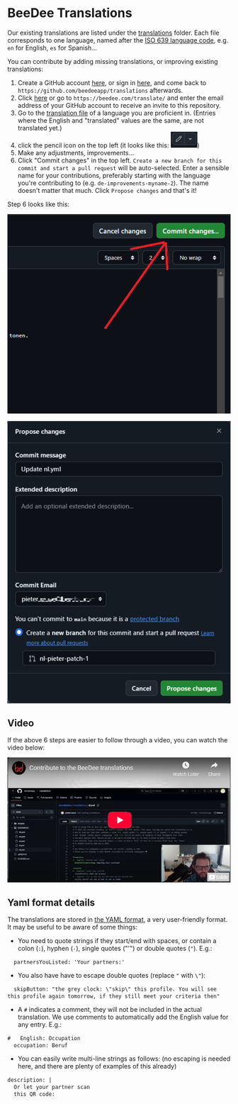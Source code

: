 # BeeDee Translations

Our existing translations are listed under the [translations](./translations) folder.
Each file corresponds to one language, named after the [ISO 639 language code](https://en.wikipedia.org/wiki/List_of_ISO_639_language_codes), e.g. `en` for English, `es` for Spanish...

You can contribute by adding missing translations, or improving existing translations:

1. Create a GitHub account [here](https://github.com/signup?source_repo=beedeeapp%2FTranslations), or sign in [here](https://github.com/login?return_to=https%3A%2F%2Fgithub.com%2Fbeedeeapp%2Ftranslations), and come back to `https://github.com/beedeeapp/translations` afterwards.
2. Click [here](https://beedee.com/translate/) or go to `https://beedee.com/translate/` and enter the email address of your GitHub account to receive an invite to this repository.
3. Go to the [translation file](https://github.com/beedeeapp/translations/tree/main/translations) of a language you are proficient in. (Entries where the English and "translated" values are the same, are not translated yet.)
4. click the pencil icon on the top left (it looks like this: ![pencil](https://raw.githubusercontent.com/beedeeapp/translations/refs/heads/main/images/pencil.png))
5. Make any adjustments, improvements...
6. Click "Commit changes" in the top left. `Create a new branch for this commit and start a pull request` will be auto-selected. Enter a sensible name for your contributions, preferably starting with the language you're contributing to (e.g. `de-improvements-myname-2`). The name doesn't matter that much. Click `Propose changes` and that's it!

Step 6 looks like this:

![commit button](https://raw.githubusercontent.com/beedeeapp/translations/refs/heads/main/images/commit1.png)

![commit screen](https://raw.githubusercontent.com/beedeeapp/translations/refs/heads/main/images/commit2.png)

## Video

If the above 6 steps are easier to follow through a video, you can watch the video below:

[![Youtube Video tumbnail](https://raw.githubusercontent.com/beedeeapp/translations/refs/heads/main/images/youtube.png)](https://www.youtube.com/watch?v=P359jIFh8xU)

## Yaml format details

The translations are stored in [the YAML format](https://en.wikipedia.org/wiki/YAML), a very user-friendly format.
It may be useful to be aware of some things:

- You need to quote strings if they start/end with spaces, or contain a colon (`:`), hyphen (`-`), single quotes ("'") or double quotes (`"`). E.g.:
```
  partnersYouListed: 'Your partners:'
```
- You also have have to escape double quotes (replace `"` with `\"`):
```
  skipButton: "the grey clock: \"skip\" this profile. You will see this profile again tomorrow, if they still meet your criteria then"
```

- A `#` indicates a comment, they will not be included in the actual translation. We use comments to automatically add the English value for any entry. E.g.:
```
#   English: Occupation
  occupation: Beruf
```

- You can easily write multi-line strings as follows: (no escaping is needed here, and there are plenty of examples of this already)
```
description: |
  Or let your partner scan
  this QR code:
```